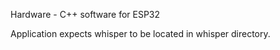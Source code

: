 

Hardware - C++ software for ESP32

Application expects whisper to be located in whisper directory.
